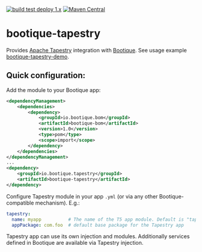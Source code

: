 <!--
       Licensed to ObjectStyle LLC under one
     or more contributor license agreements.  See the NOTICE file
     distributed with this work for additional information
     regarding copyright ownership.  The ObjectStyle LLC licenses
     this file to you under the Apache License, Version 2.0 (the
     “License”); you may not use this file except in compliance
     with the License.  You may obtain a copy of the License at

       http://www.apache.org/licenses/LICENSE-2.0

     Unless required by applicable law or agreed to in writing,
     software distributed under the License is distributed on an
     “AS IS” BASIS, WITHOUT WARRANTIES OR CONDITIONS OF ANY
     KIND, either express or implied.  See the License for the
     specific language governing permissions and limitations
     under the License.
  -->

[![build test deploy 1.x](https://github.com/bootique/bootique-tapestry/actions/workflows/maven-1x.yml/badge.svg)](https://github.com/bootique/bootique-tapestry/actions/workflows/maven-1x.yml)
[![Maven Central](https://img.shields.io/maven-central/v/io.bootique.tapestry/bootique-tapestry.svg?colorB=brightgreen)](https://search.maven.org/artifact/io.bootique.tapestry/bootique-tapestry/)

# bootique-tapestry
Provides [Apache Tapestry](http://tapestry.apache.org/) integration with [Bootique](http://bootique.io).
See usage example [bootique-tapestry-demo](https://github.com/bootique-examples/bootique-tapestry-demo).

## Quick configuration:

Add the module to your Bootique app:

```xml
<dependencyManagement>
    <dependencies>
        <dependency>
            <groupId>io.bootique.bom</groupId>
            <artifactId>bootique-bom</artifactId>
            <version>1.0</version>
            <type>pom</type>
            <scope>import</scope>
        </dependency>
    </dependencies>
</dependencyManagement>
...
<dependency>
    <groupId>io.bootique.tapestry</groupId>
    <artifactId>bootique-tapestry</artifactId>
</dependency>
```

Configure Tapestry module in your app ```.yml``` (or via any other Bootique-compatible mechanism). E.g.:
```yml
tapestry:
  name: myapp          # The name of the T5 app module. Default is "tapestry".
  appPackage: com.foo  # default base package for the Tapestry app
```

Tapestry app can use its own injection and modules. Additionally services defined in Bootique are available via Tapestry 
injection.
